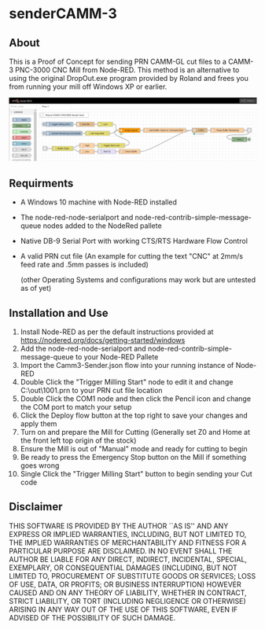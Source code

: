 # senderCAMM-3
## About
This is a Proof of Concept for sending PRN CAMM-GL cut files to a CAMM-3 PNC-3000 CNC Mill from Node-RED.
This method is an alternative to using the original DropOut.exe program provided by Roland and frees you from running your mill off Windows XP or earlier. 

![alt text](https://github.com/MattTavares/senderCAMM-3/blob/main/Camm3-Sender-01.png?raw=true)

## Requirments
* A Windows 10 machine with Node-RED installed 
* The node-red-node-serialport and node-red-contrib-simple-message-queue nodes added to the NodeRed pallete
* Native DB-9 Serial Port with working CTS/RTS Hardware Flow Control
* A valid PRN cut file (An example for cutting the text "CNC" at 2mm/s feed rate and .5mm passes is included)

     (other Operating Systems and configurations may work but are untested as of yet)

## Installation and Use
1. Install Node-RED as per the default instructions provided at https://nodered.org/docs/getting-started/windows
2. Add the node-red-node-serialport and node-red-contrib-simple-message-queue to your Node-RED Pallete
3. Import the Camm3-Sender.json flow into your running instance of Node-RED
4. Double Click the "Trigger Milling Start" node to edit it and change C:\out\1001.prn to your PRN cut file location
5. Double Click the COM1 node and then click the Pencil icon and change the COM port to match your setup
6. Click the Deploy flow button at the top right to save your changes and apply them
7. Turn on and prepare the Mill for Cutting (Generally set Z0 and Home at the front left top origin of the stock)
8. Ensure the Mill is out of "Manual" mode and ready for cutting to begin
9. Be ready to press the Emergency Stop button on the Mill if something goes wrong
10. Single Click the "Trigger Milling Start" button to begin sending your Cut code

## Disclaimer
THIS SOFTWARE IS PROVIDED BY THE AUTHOR ``AS IS'' AND ANY EXPRESS OR
IMPLIED WARRANTIES, INCLUDING, BUT NOT LIMITED TO, THE IMPLIED WARRANTIES
OF MERCHANTABILITY AND FITNESS FOR A PARTICULAR PURPOSE ARE DISCLAIMED.
IN NO EVENT SHALL THE AUTHOR BE LIABLE FOR ANY DIRECT, INDIRECT,
INCIDENTAL, SPECIAL, EXEMPLARY, OR CONSEQUENTIAL DAMAGES (INCLUDING, BUT
NOT LIMITED TO, PROCUREMENT OF SUBSTITUTE GOODS OR SERVICES; LOSS OF USE,
DATA, OR PROFITS; OR BUSINESS INTERRUPTION) HOWEVER CAUSED AND ON ANY
THEORY OF LIABILITY, WHETHER IN CONTRACT, STRICT LIABILITY, OR TORT
(INCLUDING NEGLIGENCE OR OTHERWISE) ARISING IN ANY WAY OUT OF THE USE OF
THIS SOFTWARE, EVEN IF ADVISED OF THE POSSIBILITY OF SUCH DAMAGE.

